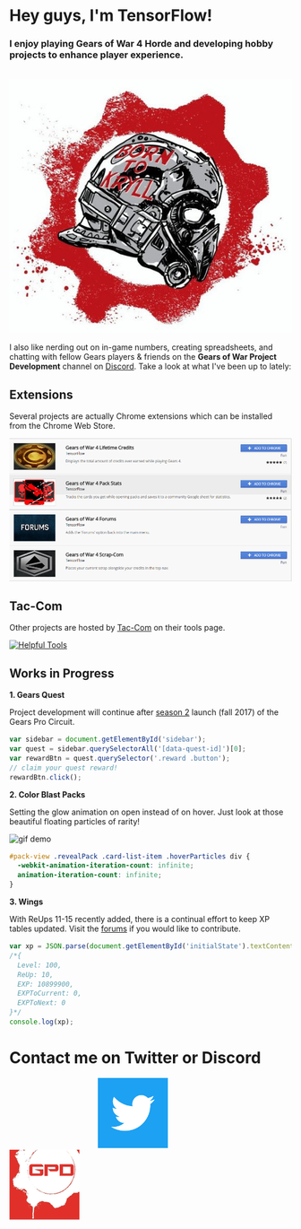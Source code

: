 # Hey guys, I'm TensorFlow!

### I enjoy playing Gears of War 4 Horde and developing hobby projects to enhance player experience.

&emsp;&emsp;&emsp;&emsp;&emsp;&emsp;&emsp;&emsp;&emsp;&emsp;
![Born to Kryll](https://github.com/TheanosLearning/TheanosLearning.github.io/raw/master/images/born_to_kryll.jpg)

I also like nerding out on in-game numbers, creating spreadsheets, and chatting with fellow Gears players & friends on the **Gears of War Project Development** channel on [Discord](https://discordapp.com/). Take a look at what I've been up to lately:

## Extensions

Several projects are actually Chrome extensions which can be installed from the Chrome Web Store.

[![Chrome Extensions](https://github.com/TheanosLearning/TheanosLearning.github.io/raw/master/images/ChromeExtensions.png)](https://chrome.google.com/webstore/search/gears%20of%20war%204?utm_source=chrome-ntp-icon&_feature=free&_category=ext/14-fun)

## Tac-Com

Other projects are hosted by [Tac-Com](http://gowtaccom.weebly.com/) on their tools page.

[![Helpful Tools](http://gowtaccom.weebly.com/uploads/5/4/7/8/54784787/lp-headers-tools_3_orig.jpg)](http://gowtaccom.weebly.com/tools.html)

## Works in Progress

**1. Gears Quest**

Project development will continue after [season 2](https://gearsofwar.com/en-us/community/news/announcing-gears-pro-circuit-season-2) launch (fall 2017) of the Gears Pro Circuit.

```javascript
var sidebar = document.getElementById('sidebar');
var quest = sidebar.querySelectorAll('[data-quest-id]')[0];
var rewardBtn = quest.querySelector('.reward .button');
// claim your quest reward!
rewardBtn.click();
```
  
**2. Color Blast Packs**

Setting the glow animation on open instead of on hover. Just look at those beautiful floating particles of rarity!

![gif demo](https://media.giphy.com/media/QLen4sArKARjO/giphy.gif)

```css
#pack-view .revealPack .card-list-item .hoverParticles div {
  -webkit-animation-iteration-count: infinite;
  animation-iteration-count: infinite;
}
```

**3. Wings**

With ReUps 11-15 recently added, there is a continual effort to keep XP tables updated. Visit the [forums](https://gearsofwar.com/en-us/forums/e9b54fc61eb74ad783d533ca502b0132/threads/re-up-10-i-need-your-help/7dbfff35-ba75-451a-802b-ef1f540018e3/posts) if you would like to contribute.

```javascript
var xp = JSON.parse(document.getElementById('initialState').textContent).versus.ExperienceStats.Stats[0];
/*{
  Level: 100,
  ReUp: 10,
  EXP: 10899900,
  EXPToCurrent: 0,
  EXPToNext: 0
}*/
console.log(xp);
```

# Contact me on Twitter or Discord

&emsp;&emsp;&emsp;&emsp;&emsp;&emsp;&emsp;&emsp;&emsp;&emsp;&emsp;
[![Twitter](https://github.com/TheanosLearning/TheanosLearning.github.io/raw/master/images/TwitterIcon.png)](https://twitter.com/_TensorFlow)
 &emsp;&emsp;&emsp;&emsp;&emsp;&emsp;&emsp;&emsp;&emsp;&emsp;&emsp;
[![DiscordApp](https://github.com/TheanosLearning/TheanosLearning.github.io/raw/master/images/gpd_125x125.png)](https://discord.gg/NvjBC7E)

